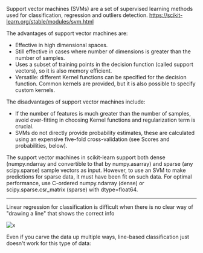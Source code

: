 Support vector machines (SVMs) are a set of supervised learning methods used for classification, regression and outliers detection.
https://scikit-learn.org/stable/modules/svm.html

The advantages of support vector machines are:
* Effective in high dimensional spaces.
* Still effective in cases where number of dimensions is greater than the number of samples.
* Uses a subset of training points in the decision function (called support vectors), so it is also memory efficient.
* Versatile: different Kernel functions can be specified for the decision function. Common kernels are provided, but it is also possible to specify custom kernels.

The disadvantages of support vector machines include:
* If the number of features is much greater than the number of samples, avoid over-fitting in choosing Kernel functions and regularization term is crucial.
* SVMs do not directly provide probability estimates, these are calculated using an expensive five-fold cross-validation (see Scores and probabilities, below).

The support vector machines in scikit-learn support both dense (numpy.ndarray and convertible to that by numpy.asarray) and sparse (any scipy.sparse) sample vectors as input. However, to use an SVM to make predictions for sparse data, it must have been fit on such data. For optimal performance, use C-ordered numpy.ndarray (dense) or scipy.sparse.csr_matrix (sparse) with dtype=float64.

----

Linear regression for classification is difficult when there is no clear way of "drawing a line" that shows the correct info

![x](https://i.imgur.com/Y96iT0W.png)

Even if you carve the data up multiple ways, line-based classification just doesn't work for this type of data:

